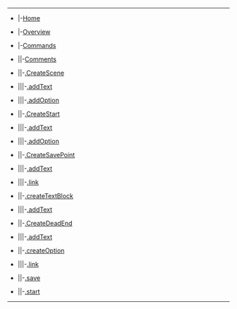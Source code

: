 ---

- |-[Home](/README.md)
* |-[Overview](/OVERVIEW.md)
- |-[Commands](/commands/COMMANDS.md)
* ||-[Comments](/commands/COMMENTS.md)
- ||-[.CreateScene](/commands/createScene/MAIN.md)
* |||-[.addText](/commands/createScene/ADDTEXT.md)
- |||-[.addOption](/commands/createScene/ADDOPTION.md)
* ||-[.CreateStart](/commands/createStart/MAIN.md)
- |||-[.addText](/commands/createStart/ADDTEXT.md)
* |||-[.addOption](/commands/createStart/ADDOPTION.md)
- ||-[.CreateSavePoint](/commands/createSavePoint/MAIN.md)
* |||-[.addText](/commands/createSavePoint/ADDTEXT.md)
- |||-[.link](/commands/createSavePoint/LINK.md)
* ||-[.createTextBlock](/commands/createTextBlock/MAIN.md)
- |||-[.addText](/commands/createTextBlock/ADDTEXT.md)
* ||-[.CreateDeadEnd](/commands/createDeadEnd/MAIN.md)
- |||-[.addText](/commands/createDeadEnd/ADDTEXT.md)
* ||-[.createOption](/commands/createOption/MAIN.md)
- |||-[.link](/commands/createOption/LINK.md)
* ||-[.save](/commands/SAVE.md)
- ||-[.start](/commands/START.md)
---